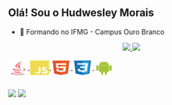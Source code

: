 
## Olá! Sou o Hudwesley Morais
- 📓 Formando no IFMG - Campus Ouro Branco

<div align="center">
  <a href="https://github.com/hudwesley">
  <img height="170em" src="https://github-readme-stats.vercel.app/api?username=hudwesley&show_icons=true&theme=dracula&include_all_commits=true&count_private=true"/>
  <img height="160em" src="https://github-readme-stats.vercel.app/api/top-langs/?username=hudwesley&layout=compact&langs_count=7&theme=dracula"/>
</div>
<div style="display: inline_block"><br>
  <img align="center" alt="Hudwesley-java" height="30" width="40" src="https://raw.githubusercontent.com/devicons/devicon/master/icons/java/java-plain.svg">
  <img align="center" alt="Hudwesley-js" height="30" width="40" src="https://raw.githubusercontent.com/devicons/devicon/master/icons/javascript/javascript-plain.svg">
  <img align="center" alt="Hudwesley-HTML" height="30" width="40" src="https://raw.githubusercontent.com/devicons/devicon/master/icons/html5/html5-original.svg">
  <img align="center" alt="Hudwesley-CSS" height="30" width="40" src="https://raw.githubusercontent.com/devicons/devicon/master/icons/css3/css3-original.svg">
  <img align="center" alt="Hudwesley-android" height="30" width="40" src="https://raw.githubusercontent.com/devicons/devicon/master/icons/android/android-plain.svg">
</div>

  ##
  
 <div>
  <a href="https://www.linkedin.com/in/hudwesley-morais-033315218" target="_blank"><img src="https://img.shields.io/badge/-LinkedIn-%230077B5?style=for-the-badge&logo=linkedin&logoColor=white" target="_blank"></a>
  <a href = "mailto:hfmp2406@gmail.com"><img src="https://img.shields.io/badge/-Gmail-%23333?style=for-the-badge&logo=gmail&logoColor=white" target="_blank"></a>
</div>
  
